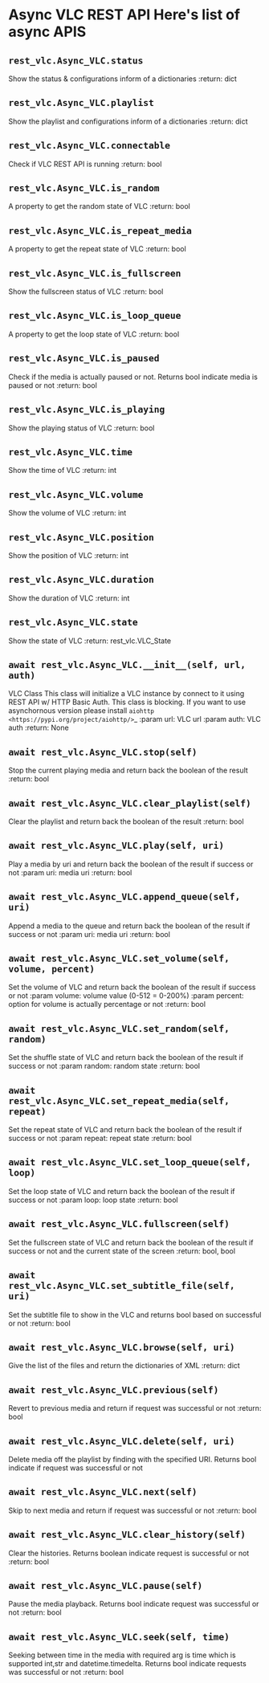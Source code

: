 # Async VLC REST API  Here's list of async APIS  
## `rest_vlc.Async_VLC.status`  

Show the status & configurations inform of a dictionaries
:return: dict

## `rest_vlc.Async_VLC.playlist`  

Show the playlist and configurations inform of a dictionaries
:return: dict

## `rest_vlc.Async_VLC.connectable`  

Check if VLC REST API is running
:return: bool

## `rest_vlc.Async_VLC.is_random`  

A property to get the random state of VLC
:return: bool

## `rest_vlc.Async_VLC.is_repeat_media`  

A property to get the repeat state of VLC
:return: bool

## `rest_vlc.Async_VLC.is_fullscreen`  

Show the fullscreen status of VLC
:return: bool

## `rest_vlc.Async_VLC.is_loop_queue`  

A property to get the loop state of VLC
:return: bool

## `rest_vlc.Async_VLC.is_paused`  

Check if the media is actually paused or not. Returns bool indicate media is paused or not
:return: bool

## `rest_vlc.Async_VLC.is_playing`  

Show the playing status of VLC
:return: bool

## `rest_vlc.Async_VLC.time`  

Show the time of VLC
:return: int

## `rest_vlc.Async_VLC.volume`  

Show the volume of VLC
:return: int

## `rest_vlc.Async_VLC.position`  

Show the position of VLC
:return: int

## `rest_vlc.Async_VLC.duration`  

Show the duration of VLC
:return: int

## `rest_vlc.Async_VLC.state`  

Show the state of VLC
:return: rest_vlc.VLC_State

## `await rest_vlc.Async_VLC.__init__(self, url, auth)`  

VLC Class
This class will initialize a VLC instance by connect to it using REST API w/ HTTP Basic Auth.
This class is blocking.
If you want to use asynchornous version please install
`aiohttp <https://pypi.org/project/aiohttp/>`_
:param url: VLC url
:param auth: VLC auth
:return: None

## `await rest_vlc.Async_VLC.stop(self)`  

Stop the current playing media and return back the boolean of the result
:return: bool

## `await rest_vlc.Async_VLC.clear_playlist(self)`  

Clear the playlist and return back the boolean of the result
:return: bool

## `await rest_vlc.Async_VLC.play(self, uri)`  

Play a media by uri and return back the boolean of the result if success or not
:param uri: media uri
:return: bool

## `await rest_vlc.Async_VLC.append_queue(self, uri)`  

Append a media to the queue and return back the boolean of the result if success or not
:param uri: media uri
:return: bool

## `await rest_vlc.Async_VLC.set_volume(self, volume, percent)`  

Set the volume of VLC and return back the boolean of the result if success or not
:param volume: volume value (0-512 = 0-200%)
:param percent: option for volume is actually percentage or not
:return: bool

## `await rest_vlc.Async_VLC.set_random(self, random)`  

Set the shuffle state of VLC and return back the boolean of the result if success or not
:param random: random state
:return: bool

## `await rest_vlc.Async_VLC.set_repeat_media(self, repeat)`  

Set the repeat state of VLC and return back the boolean of the result if success or not
:param repeat: repeat state
:return: bool

## `await rest_vlc.Async_VLC.set_loop_queue(self, loop)`  

Set the loop state of VLC and return back the boolean of the result if success or not
:param loop: loop state
:return: bool

## `await rest_vlc.Async_VLC.fullscreen(self)`  

Set the fullscreen state of VLC and return back the boolean of the result if success or not and the current state of the screen
:return: bool, bool

## `await rest_vlc.Async_VLC.set_subtitle_file(self, uri)`  

Set the subtitle file to show in the VLC and returns bool based on successful or not
:return: bool

## `await rest_vlc.Async_VLC.browse(self, uri)`  

Give the list of the files and return the dictionaries of XML
:return: dict

## `await rest_vlc.Async_VLC.previous(self)`  

Revert to previous media and return if request was successful or not
:return: bool

## `await rest_vlc.Async_VLC.delete(self, uri)`  

Delete media off the playlist by finding with the specified URI. Returns bool indicate if request was successful or not

## `await rest_vlc.Async_VLC.next(self)`  

Skip to next media and return if request was successful or not
:return: bool

## `await rest_vlc.Async_VLC.clear_history(self)`  

Clear the histories. Returns boolean indicate request is successful or not
:return: bool

## `await rest_vlc.Async_VLC.pause(self)`  

Pause the media playback. Returns bool indicate request was successful or not
:return: bool

## `await rest_vlc.Async_VLC.seek(self, time)`  

Seeking between time in the media with required arg is time which is supported int,str and datetime.timedelta. Returns bool indicate requests was successful or not
:return: bool

